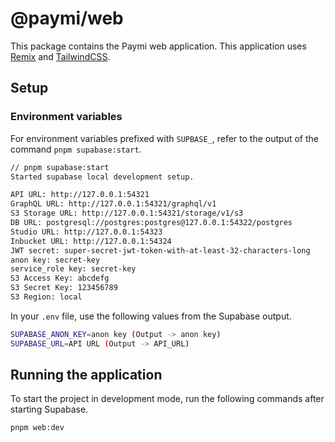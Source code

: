 # @paymi/web

This package contains the Paymi web application. This application uses [Remix](https://remix.run/) and [TailwindCSS](https://tailwindcss.com/).

## Setup

### Environment variables

For environment variables prefixed with `SUPBASE_`, refer to the output of the command `pnpm supabase:start`.

```bash
// pnpm supabase:start
Started supabase local development setup.

API URL: http://127.0.0.1:54321
GraphQL URL: http://127.0.0.1:54321/graphql/v1
S3 Storage URL: http://127.0.0.1:54321/storage/v1/s3
DB URL: postgresql://postgres:postgres@127.0.0.1:54322/postgres
Studio URL: http://127.0.0.1:54323
Inbucket URL: http://127.0.0.1:54324
JWT secret: super-secret-jwt-token-with-at-least-32-characters-long
anon key: secret-key
service_role key: secret-key
S3 Access Key: abcdefg
S3 Secret Key: 123456789
S3 Region: local
```

In your `.env` file, use the following values from the Supabase output.

```bash
SUPABASE_ANON_KEY=anon key (Output -> anon key)
SUPABASE_URL=API URL (Output -> API_URL)
```

## Running the application

To start the project in development mode, run the following commands after starting Supabase.

```bash
pnpm web:dev
```
